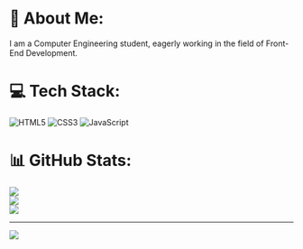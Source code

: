 # 💫 About Me:
I am a Computer Engineering student, eagerly working in the field of Front-End Development.


# 💻 Tech Stack:
![HTML5](https://img.shields.io/badge/html5-%23E34F26.svg?style=for-the-badge&logo=html5&logoColor=white) ![CSS3](https://img.shields.io/badge/css3-%231572B6.svg?style=for-the-badge&logo=css3&logoColor=white) ![JavaScript](https://img.shields.io/badge/javascript-%23323330.svg?style=for-the-badge&logo=javascript&logoColor=%23F7DF1E)
# 📊 GitHub Stats:
![](https://github-readme-stats.vercel.app/api?username=HosseinKiani81&theme=dark&hide_border=false&include_all_commits=false&count_private=false)<br/>
![](https://github-readme-streak-stats.herokuapp.com/?user=HosseinKiani81&theme=dark&hide_border=false)<br/>
![](https://github-readme-stats.vercel.app/api/top-langs/?username=HosseinKiani81&theme=dark&hide_border=false&include_all_commits=false&count_private=false&layout=compact)

---
[![](https://visitcount.itsvg.in/api?id=HosseinKiani81&icon=1&color=3)](https://visitcount.itsvg.in)

<!-- Proudly created with GPRM ( https://gprm.itsvg.in ) -->
